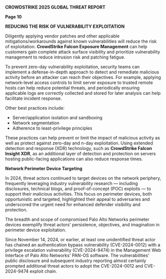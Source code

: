 **CROWDSTRIKE 2025 GLOBAL THREAT REPORT**

**Page 10**

**REDUCING THE RISK OF VULNERABILITY EXPLOITATION**

Diligently applying vendor patches and other applicable mitigations/workarounds against known vulnerabilities will reduce the risk of exploitation. **CrowdStrike Falcon Exposure Management** can help customers gain complete attack surface visibility and prioritize vulnerability management to reduce intrusion risk and patching fatigue.

To prevent zero-day vulnerability exploitation, security teams can implement a defense-in-depth approach to detect and remediate malicious activity before an attacker can reach their objectives. For example, applying network-level access controls to limit server exposure to trusted remote hosts can help reduce potential threats, and periodically ensuring applicable logs are correctly collected and stored for later analysis can help facilitate incident response.

Other best practices include:

* Server/application isolation and sandboxing
* Network segmentation
* Adherence to least-privilege principles

These practices can help prevent or limit the impact of malicious activity as well as protect against zero-day and n-day exploitation. Using extended detection and response (XDR) technology, such as **CrowdStrike Falcon Insight XDR**, as an additional layer of detection and protection on servers hosting public-facing applications can also reduce response times.

**Network Perimeter Device Targeting**

In 2024, threat actors continued to target devices on the network periphery, frequently leveraging industry vulnerability research — including disclosures, technical blogs, and proof-of-concept (POC) exploits — to support their malicious activities. This focus on perimeter devices, both opportunistic and targeted, highlighted their appeal to adversaries and underscored the urgent need for enhanced defender visibility and protection.

The breadth and scope of compromised Palo Alto Networks perimeter devices exemplify threat actors' persistence, objectives, and imagination in perimeter device exploitation.

Since November 14, 2024, or earlier, at least one unidentified threat actor has chained an authentication bypass vulnerability (CVE-2024-0012) with a privilege escalation vulnerability (CVE-2024-9474) in the Management Web Interface of Palo Alto Networks' PAN-OS software. The vulnerabilities’ public disclosure and subsequent industry reporting almost certainly prompted additional threat actors to adopt the CVE-2024-0012 and CVE-2024-9474 exploit chain.